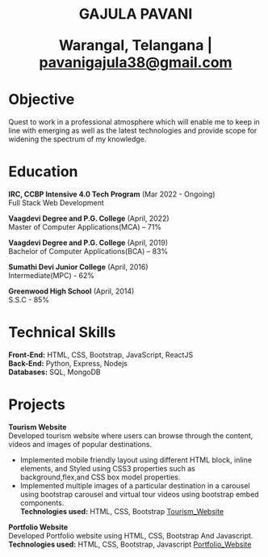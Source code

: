 <div align="center"> 
   
   <h1>GAJULA PAVANI <br>
  
   Warangal, Telangana | pavanigajula38@gmail.com
   
   </h1>
   
</div>

Objective
===============
Quest to work in a professional atmosphere which will enable me to keep in line with emerging as well as the
latest technologies and provide scope for widening the spectrum of my knowledge.

Education
===============
**IRC, CCBP Intensive 4.0 Tech Program**                                                   (Mar 2022 - Ongoing) <br>
Full Stack Web Development

**Vaagdevi Degree and P.G. College**                                                            (April, 2022) <br>
Master of Computer Applications(MCA) – 71%

**Vaagdevi Degree and P.G. College**                                                            (April, 2019) <br>
Bachelor of Computer Applications(BCA) – 83%

**Sumathi Devi Junior College**                                                                 (April, 2016) <br>
Intermediate(MPC) - 62%

**Greenwood High School**                                                                       (April, 2014) <br>
S.S.C - 85% 

Technical Skills
===============
**Front-End:** HTML, CSS, Bootstrap, JavaScript, ReactJS<br>
**Back-End:** Python, Express, Nodejs<br>
**Databases:** SQL, MongoDB

Projects
===============
**Tourism Website**<br>
Developed tourism website where users can browse through the content, videos and images of popular
destinations.
* Implemented mobile friendly layout using different HTML block, inline elements, and Styled using CSS3
properties such as background,flex,and CSS box model properties.
* Implemented multiple images of a particular destination in a carousel using bootstrap carousel and virtual tour
videos using bootstrap embed components.<br>
**Technologies used:**  HTML, CSS, Bootstrap                                   [Tourism_Website](https://pavanigtourism.ccbp.tech/)

**Portfolio Website**<br>
Developed Portfolio website using HTML, CSS, Bootstrap And Javascript.<br>
**Technologies used:** HTML, CSS, Bootstrap, Javascript                        [Portfolio_Website](https://Pavani38.github.io)


